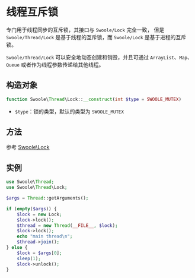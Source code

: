 # 线程互斥锁
专门用于线程同步的互斥锁，其接口与 `Swoole/Lock` 完全一致，
但是 `Swoole/Thread/Lock` 是基于线程的互斥锁，而 `Swoole/Lock` 是基于进程的互斥锁。


`Swoole/Thread/Lock` 可以安全地动态创建和销毁，并且可通过 `ArrayList`、`Map`、`Queue` 或者作为线程参数传递给其他线程。

## 构造对象

```php
function Swoole\Thread\Lock::__construct(int $type = SWOOLE_MUTEX)
```
- `$type`：锁的类型，默认的类型为 `SWOOLE_MUTEX`

## 方法
参考 [Swoole\Lock](memory/lock.md)

## 实例
```php
use Swoole\Thread;
use Swoole\Thread\Lock;

$args = Thread::getArguments();

if (empty($args)) {
    $lock = new Lock;
    $lock->lock();
    $thread = new Thread(__FILE__, $lock);
    $lock->lock();
    echo "main thread\n";
    $thread->join();
} else {
    $lock = $args[0];
    sleep(1);
    $lock->unlock();
}

```
